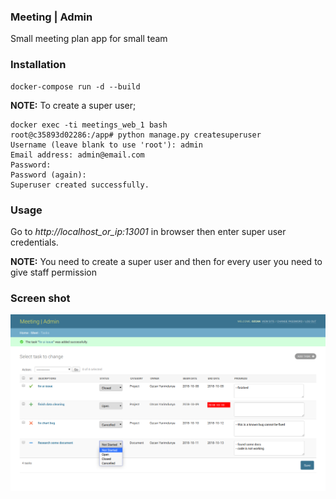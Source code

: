 ### Meeting | Admin

Small meeting plan app for small team

### Installation
```
docker-compose run -d --build
```

**NOTE:** To create a super user;
```
docker exec -ti meetings_web_1 bash
root@c35893d02286:/app# python manage.py createsuperuser
Username (leave blank to use 'root'): admin
Email address: admin@email.com
Password: 
Password (again): 
Superuser created successfully.
```

### Usage

Go to *http://localhost_or_ip:13001* in browser then enter super user credentials. 

**NOTE:** You need to create a super user and then for every user you need to give staff permission

### Screen shot
![ss](ss.png)
